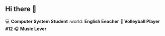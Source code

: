 ## Hi there 👋

:computer: **Computer System  Student**
:world: **English Eeacher**
:volleyball: **Volleyball Player #12**
:headphones: **Music Lover**
